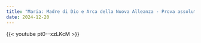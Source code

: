 ```yaml
---
title: "Maria: Madre di Dio e Arca della Nuova Alleanza - Prova assoluta!"
date: 2024-12-20
---
```


{{< youtube pt0--xzLKcM >}}
